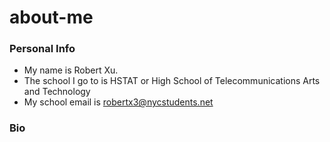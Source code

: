 # about-me

### Personal Info
* My name is Robert Xu.
* The school I go to is HSTAT or High School of Telecommunications Arts and Technology
* My school email is robertx3@nycstudents.net
### Bio

